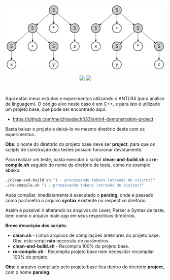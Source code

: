 <p align='center'>
    <img src="extras/images/Parse_Tree_Derivations.svg" width="500" >
</p>

<p align="center">
    <img src="https://img.shields.io/github/languages/count/melchisedech333/antlr4-experiments?style=for-the-badge" >
    <img src="https://img.shields.io/github/repo-size/melchisedech333/antlr4-experiments?style=for-the-badge" >
</p>

<br>

Aqui estão meus estudos e experimentos utilizando o ANTLR4 (para análise de linguagem). O código alvo neste caso é em C++, e para isto é utilizado um projeto base, que pode ser encontrado aqui:

- https://github.com/melchisedech333/antlr4-demonstration-project

Basta baixar o projeto e deixá-lo no mesmo diretório deste com os experimentos.

<b>Obs: </b> o nome do diretório do projeto base deve ser <b>project</b>, para que os scripts de construção dos testes possam funcionar devidamente.

Para realizar um teste, basta executar o script <b>clean-and-build.sh</b> ou <b>re-compile.sh</b> seguido do nome do diretório de teste, como no exemplo abaixo.

```bash
./clean-and-build.sh "1 - processando tokens (através de visitor)"
./re-compile.sh "1 - processando tokens (através de visitor)"
```

Após compilar, imediatamente é executado o <b>parsing</b>, onde é passado como parâmetro o arquivo <b>syntax</b> existente no respectivo diretório.

Assim é possível ir alterando os arquivos do Lexer, Parser e Syntax de teste, bem como o arquivo main.cpp em seus respectivos diretórios.

<b>Breve descrição dos scripts:</b>
- <b>clean.sh</b> - Limpa arquivos de compilações anteriores do projeto base. Obs: este script <b>não</b> necessita de parâmetros.
- <b>clean-and-build.sh</b> - Recompila 100% do projeto base.
- <b>re-compile.sh</b> - Recompila projeto base nem necessitar recompilar 100% do projeto.

<b>Obs:</b> o arquivo compilado pelo projeto base fica dentro do diretório <b>project</b>, com o nome <b>parsing</b>.



